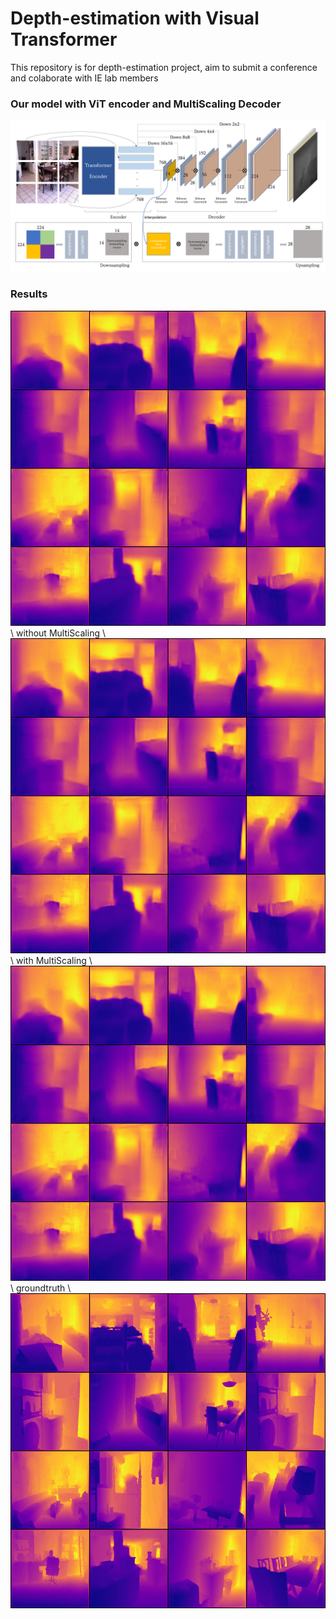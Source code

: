 # Depth-estimation with Visual Transformer
This repository is for depth-estimation project, aim to submit a conference and colaborate with IE lab members

### Our model with ViT encoder and MultiScaling Decoder
![alt text](/code/image/model.png)

### Results
![alt text](/code/image/predictwo_0.png) \\
without MultiScaling \\
![alt text](/code/image/predictw_0.png) \\
with MultiScaling \\
![alt text](/code/image/predictw_0.png) \\
groundtruth \\
![alt text](/code/image/gt_0.png) 
